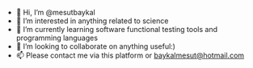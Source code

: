- 👋 Hi, I’m @mesutbaykal
- 👀 I’m interested in anything related to science
- 🌱 I’m currently learning software functional testing tools and programming languages
- 💞️ I’m looking to collaborate on anything useful:)
- 📫 Please contact me via this platform or baykalmesut@hotmail.com

<!---
mesutbaykal/mesutbaykal is a ✨ special ✨ repository because its `README.md` (this file) appears on your GitHub profile.
You can click the Preview link to take a look at your changes.
--->
